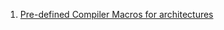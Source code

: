  1. [Pre-defined Compiler Macros for architectures](https://sourceforge.net/p/predef/wiki/Architectures/)
